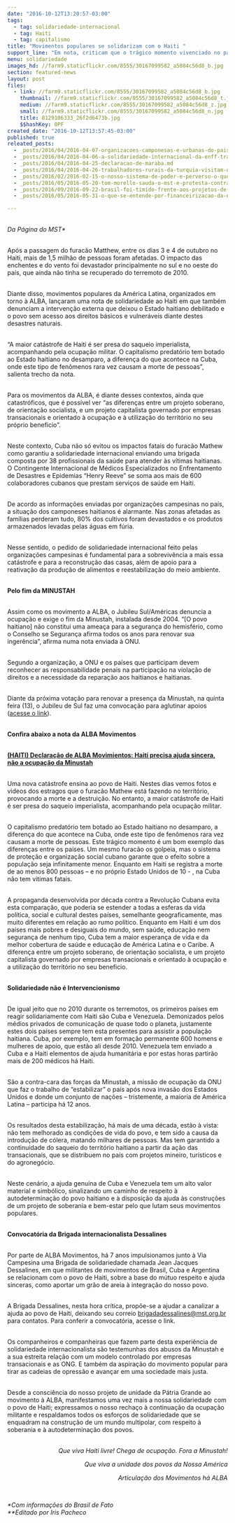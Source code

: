 ```yaml
---
date: "2016-10-12T13:20:57-03:00"
tags:
  - tag: solidariedade-internacional
  - tag: Haiti
  - tag: capitalismo
title: "Movimentos populares se solidarizam com o Haiti "
support_line: "Em nota, criticam que o trágico momento vivenciado no país está ligado há anos de violenta ocupação e enfraquecimento do Estado"
menu: solidariedade
images_hd: //farm9.staticflickr.com/8555/30167099582_a5084c56d8_b.jpg
section: featured-news
layout: post
files:
  - link: //farm9.staticflickr.com/8555/30167099582_a5084c56d8_b.jpg
    thumbnail: //farm9.staticflickr.com/8555/30167099582_a5084c56d8_t.jpg
    medium: //farm9.staticflickr.com/8555/30167099582_a5084c56d8_z.jpg
    small: //farm9.staticflickr.com/8555/30167099582_a5084c56d8_n.jpg
    title: 8129106333_26f2d6473b.jpg
    $$hashKey: 0PF
created_date: "2016-10-12T13:57:45-03:00"
published: true
releated_posts:
  - _posts/2016/04/2016-04-07-organizacoes-camponesas-e-urbanas-do-pais-basco-se-solidarizam-com-a-classe-trabalhadora-no-brasil.md
  - _posts/2016/04/2016-04-06-a-solidariedade-internacional-da-enff-traduzida-na-vivencia-do-estudante-canadense-eric-white.md
  - _posts/2016/04/2016-04-25-declaracao-de-maraba.md
  - _posts/2016/04/2016-04-26-trabalhadores-rurais-da-turquia-visitam-o-brasil-para-conhecer-experiencias-do-mst.md
  - _posts/2016/02/2016-02-15-o-nosso-sistema-de-poder-e-perverso-o-que-fazer.md
  - _posts/2016/05/2016-05-20-tom-morello-sauda-o-mst-e-protesta-contra-o-golpe-no-brasil.md
  - _posts/2016/09/2016-09-22-brasil-foi-timido-frente-aos-projetos-de-integracao-latina-diz-francois-houtart.md
  - _posts/2016/05/2016-05-31-o-que-se-entende-por-financeirizacao-da-natureza.md

---
```

<p><br />
<em>Da P&aacute;gina do MST*</em></p>

<p><br />
Ap&oacute;s a passagem do furac&atilde;o Matthew, entre os dias 3 e 4 de outubro no Haiti, mais de 1,5 milh&atilde;o de pessoas foram afetadas. O impacto das enchentes e do vento foi devastador principalmente no sul e no oeste do pa&iacute;s, que ainda n&atilde;o tinha se recuperado do terremoto de 2010.</p>

<p><br />
Diante disso, movimentos populares da Am&eacute;rica Latina, organizados em torno &agrave; ALBA, lan&ccedil;aram uma nota de solidariedade ao Haiti em que tamb&eacute;m denunciam a interven&ccedil;&atilde;o externa que deixou o Estado haitiano debilitado e o povo sem acesso aos direitos b&aacute;sicos e vulner&aacute;veis diante destes desastres naturais.</p>

<p><br />
&ldquo;A maior cat&aacute;strofe de Haiti &eacute; ser presa do saqueio imperialista, acompanhando pela ocupa&ccedil;&atilde;o militar. O capitalismo predat&oacute;rio tem botado ao Estado haitiano no desamparo, a diferen&ccedil;a do que acontece na Cuba, onde este tipo de fen&ocirc;menos rara vez causam a morte de pessoas&rdquo;, salienta trecho da nota.&nbsp;</p>

<p><br />
Para os movimentos da ALBA, &eacute; diante desses contextos, ainda que catastr&oacute;ficos, que &eacute; poss&iacute;vel ver &ldquo;as diferen&ccedil;as entre um projeto soberano, de orienta&ccedil;&atilde;o socialista, e um projeto capitalista governado por empresas transacionais e orientado &agrave; ocupa&ccedil;&atilde;o e &agrave; utiliza&ccedil;&atilde;o do territ&oacute;rio no seu pr&oacute;prio beneficio&rdquo;.</p>

<p><br />
Neste contexto, Cuba n&atilde;o s&oacute; evitou os impactos fatais do furac&atilde;o Mathew como garantiu a solidariedade internacional enviando uma brigada composta por 38 profissionais da sa&uacute;de para atender &agrave;s v&iacute;timas haitianas. O Contingente Internacional de M&eacute;dicos Especializados no Enfrentamento de Desastres e Epidemias &ldquo;Henry Reeve&rdquo; se soma aos mais de 600 colaboradores cubanos que prestam servi&ccedil;os de sa&uacute;de em Haiti.</p>

<p><br />
De acordo as informa&ccedil;&otilde;es enviadas por organiza&ccedil;&otilde;es campesinas no pa&iacute;s, a situa&ccedil;&atilde;o dos camponeses haitianos &eacute; alarmante. Nas zonas afetadas as fam&iacute;lias perderam tudo, 80% dos cultivos foram devastados e os produtos armazenados levadas pelas &aacute;guas em f&uacute;ria.&nbsp;</p>

<p><br />
Nesse sentido, o pedido de solidariedade internacional feito pelas organiza&ccedil;&otilde;es campesinas &eacute; fundamental para a sobreviv&ecirc;ncia a mais essa cat&aacute;strofe e para a reconstru&ccedil;&atilde;o das casas, al&eacute;m de apoio para a reativa&ccedil;&atilde;o da produ&ccedil;&atilde;o de alimentos e reestabiliza&ccedil;&atilde;o do meio ambiente.</p>

<p><br />
<strong>Pelo fim da MINUSTAH</strong></p>

<p><br />
Assim como os movimento a ALBA, o Jubileu Sul/Am&eacute;ricas denuncia a ocupa&ccedil;&atilde;o e exige o fim da Minustah, instalada desde 2004. &ldquo;[O povo haitiano] n&atilde;o constitui uma amea&ccedil;a para a seguran&ccedil;a do hemisf&eacute;rio, como o Conselho se Seguran&ccedil;a afirma todos os anos para renovar sua inger&ecirc;ncia&rdquo;, afirma numa nota enviada &agrave; ONU.</p>

<p><br />
Segundo a organiza&ccedil;&atilde;o, a ONU e os pa&iacute;ses que participam devem reconhecer as responsabilidade penais na participa&ccedil;&atilde;o na viola&ccedil;&atilde;o de direitos e a necessidade da repara&ccedil;&atilde;o aos haitianos e haitianas.</p>

<p><br />
Diante da pr&oacute;xima vota&ccedil;&atilde;o para renovar a presen&ccedil;a da Minustah, na quinta feira (13), o Jubileu de Sul faz uma convoca&ccedil;&atilde;o para aglutinar apoios (<a href="https://docs.google.com/forms/d/e/1FAIpQLSdrmWpWUKYHRjxXwUikR4AkOg8PEZC-1Rlo2TcaSj5lC9ArZg/viewform?c=0&amp;w=1">acesse o link</a>).</p>

<p><br />
<strong>Confira abaixo a nota da ALBA Movimentos</strong></p>

<p><br />
<a href="http://www.albamovimientos.org/2016/10/haiti-declaracion-de-alba-movimientos-haiti-necesita-ayuda-sincera-no-la-ocupacion-de-la-minustah/"><strong>(HAITI) Declara&ccedil;&atilde;o de ALBA Movimientos: Hait&iacute; precisa ajuda sincera, n&atilde;o a ocupa&ccedil;&atilde;o da Minustah</strong></a></p>

<p><br />
Uma nova cat&aacute;strofe ensina ao povo de Haiti. Nestes dias vemos fotos e videos dos estragos que o furac&atilde;o Mathew est&aacute; fazendo no territ&oacute;rio, provocando a morte e a destrui&ccedil;&atilde;o. No entanto, a maior cat&aacute;strofe de Haiti &eacute; ser presa do saqueio imperialista, acompanhando pela ocupa&ccedil;&atilde;o militar.</p>

<p><br />
O capitalismo predat&oacute;rio tem botado ao Estado haitiano no desamparo, a diferen&ccedil;a do que acontece na Cuba, onde este tipo de fen&ocirc;menos rara vez causam a morte de pessoas. Este tr&aacute;gico momento &eacute; um bom exemplo das diferen&ccedil;as entre os pa&iacute;ses. Um mesmo furac&atilde;o os golpeia, mas o sistema de prote&ccedil;&atilde;o e organiza&ccedil;&atilde;o social cubano garante que o efeito sobre a popula&ccedil;&atilde;o seja infinitamente menor. Enquanto em Haiti se registra a morte de ao menos 800 pessoas &ndash; e no pr&oacute;prio Estado Unidos de 10 - , na Cuba n&atilde;o tem vitimas fatais.</p>

<p><br />
A propaganda desenvolvida por d&eacute;cada contra a Revolu&ccedil;&atilde;o Cubana evita esta compara&ccedil;&atilde;o, que poderia se estender a todas a esferas da vida pol&iacute;tica, social e cultural destes pa&iacute;ses, semelhante geograficamente, mas muito diferentes em rela&ccedil;&atilde;o ao rumo pol&iacute;tico. Enquanto em Haiti &eacute; um dos pa&iacute;ses mais pobres e desiguais do mundo, sem sa&uacute;de, educa&ccedil;&atilde;o nem seguran&ccedil;a de nenhum tipo, Cuba tem a maior esperan&ccedil;a de vida e da melhor cobertura de sa&uacute;de e educa&ccedil;&atilde;o de Am&eacute;rica Latina e o Caribe. A diferen&ccedil;a entre um projeto soberano, de orienta&ccedil;&atilde;o socialista, e um projeto capitalista governado por empresas transacionais e orientado &agrave; ocupa&ccedil;&atilde;o e a utiliza&ccedil;&atilde;o do territ&oacute;rio no seu beneficio.</p>

<p><br />
<strong>Solidariedade n&atilde;o &eacute; Intervencionismo</strong></p>

<p><br />
De igual jeito que no 2010 durante os terremotos, os primeiros pa&iacute;ses em reagir solidariamente com Haiti s&atilde;o Cuba e Venezuela. Demonizados pelos m&eacute;dios privados de comunica&ccedil;&atilde;o de quase todo o planeta, justamente estes dois pa&iacute;ses sempre tem esta presentes para assistir a popula&ccedil;&atilde;o haitiana. Cuba, por exemplo, tem em forma&ccedil;&atilde;o permanente 600 homens e mulheres de apoio, que est&atilde;o ali desde 2010. Venezuela tem enviado a Cuba e a Haiti elementos de ajuda humanit&aacute;ria e por estas horas partir&atilde;o mais de 200 m&eacute;dicos h&aacute; Haiti.</p>

<p><br />
S&atilde;o a contra-cara das for&ccedil;as da Minustah, a miss&atilde;o de ocupa&ccedil;&atilde;o da ONU que faz o trabalho de &ldquo;estabilizar&rdquo; o pa&iacute;s ap&oacute;s nova invas&atilde;o dos Estados Unidos e donde um conjunto de na&ccedil;&otilde;es &ndash; tristemente, a maioria de Am&eacute;rica Latina &ndash; participa h&aacute; 12 anos.</p>

<p><br />
Os resultados desta estabiliza&ccedil;&atilde;o, h&aacute; mais de uma d&eacute;cada, est&atilde;o &agrave; vista: n&atilde;o tem melhorado as condi&ccedil;&otilde;es de vida do povo, e tem sido a causa da introdu&ccedil;&atilde;o de c&oacute;lera, matando milhares de pessoas. Mas tem garantido a continuidade do saqueio do territ&oacute;rio haitiano a partir da a&ccedil;&atilde;o das transacionais, que se distribuem no pa&iacute;s com projetos mineiro, tur&iacute;sticos e do agroneg&oacute;cio.</p>

<p><br />
Neste cen&aacute;rio, a ajuda genu&iacute;na de Cuba e Venezuela tem um alto valor material e simb&oacute;lico, sinalizando um caminho de respeito &agrave; autodetermina&ccedil;&atilde;o do povo haitiano e &agrave; disposi&ccedil;&atilde;o da ajuda &agrave;s constru&ccedil;&otilde;es de um projeto de soberania e bem-estar pelo que lutam seus movimentos populares.</p>

<p><br />
<strong>Convocat&oacute;ria da Brigada internacionalista Dessalines</strong></p>

<p><br />
Por parte de ALBA Movimentos, h&aacute; 7 anos impulsionamos junto &agrave; Via Campesina uma Brigada de solidariedade chamada Jean Jacques Dessalines, em que militantes de movimentos de Brasil, Cuba e Argentina se relacionam com o povo de Haiti, sobre a base do m&uacute;tuo respeito e ajuda sinceras, como aportar um gr&atilde;o de areia &agrave; integra&ccedil;&atilde;o do nosso povo.</p>

<p><br />
A Brigada Dessalines, nesta hora cr&iacute;tica, prop&otilde;e-se a ajudar a canalizar a ajuda ao povo de Haiti, deixando seu correio <a href="http://brigadadessalines@mst.org.br">brigadadessalines@mst.org.br</a> para contatos. Para conferir a convocat&oacute;ria, acesse o link.</p>

<p><br />
Os companheiros e companheiras que fazem parte desta experi&ecirc;ncia de solidariedade internacionalista s&atilde;o testemunhas dos abusos da Minustah e a sua estreita rela&ccedil;&atilde;o com um modelo controlado por empresas transacionais e as ONG. E tamb&eacute;m da aspira&ccedil;&atilde;o do movimento popular para tirar as cadeias de opress&atilde;o e avan&ccedil;ar em uma sociedade mais justa.</p>

<p><br />
Desde a consci&ecirc;ncia do nosso projeto de unidade da P&aacute;tria Grande ao movimento &agrave; ALBA, manifestamos uma vez mais a nossa solidariedade com o povo de Haiti; expressamos o nosso recha&ccedil;o &agrave; continua&ccedil;&atilde;o da ocupa&ccedil;&atilde;o militante e respaldamos todos os esfor&ccedil;os de solidariedade que se enquadram na constru&ccedil;&atilde;o de um mundo multipolar, com respeito &agrave; soberania e &agrave; autodetermina&ccedil;&atilde;o dos povos.<br />
&nbsp;</p>

<p style="text-align: right;"><em>Que viva Haiti livre! Chega de ocupa&ccedil;&atilde;o. Fora a Minustah!</em></p>

<p style="text-align: right;"><em>Que viva a unidade dos povos da Nossa Am&eacute;rica</em></p>

<p style="text-align: right;"><em>Articula&ccedil;&atilde;o dos Movimentos h&aacute; ALBA</em></p>

<p style="text-align: right;">&nbsp;</p>

<p><em>*Com informa&ccedil;&otilde;es do Brasil de Fato&nbsp;<br />
**Editado por Iris Pacheco&nbsp;</em></p>

<p style="text-align: right;">&nbsp;</p>
